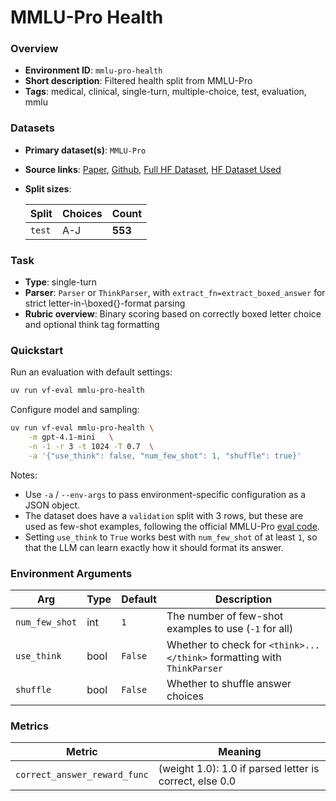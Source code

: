 # MMLU-Pro Health

### Overview
- **Environment ID**: `mmlu-pro-health`
- **Short description**: Filtered health split from MMLU-Pro
- **Tags**: medical, clinical, single-turn, multiple-choice, test, evaluation, mmlu

### Datasets
- **Primary dataset(s)**: `MMLU-Pro`
- **Source links**: [Paper](https://arxiv.org/pdf/2406.01574), [Github](https://github.com/TIGER-AI-Lab/MMLU-Pro), [Full HF Dataset](https://huggingface.co/datasets/TIGER-Lab/MMLU-Pro), [HF Dataset Used](https://huggingface.co/datasets/mkieffer/MMLU-Pro-Health)
- **Split sizes**: 

    | Split       | Choices         | Count   |
    | ----------- | --------------- | ------- |
    | `test`  | A-J    | **553**  |

### Task
- **Type**: single-turn
- **Parser**: `Parser` or `ThinkParser`, with `extract_fn=extract_boxed_answer` for strict letter-in-\boxed{}-format parsing
- **Rubric overview**: Binary scoring based on correctly boxed letter choice and optional think tag formatting

### Quickstart
Run an evaluation with default settings:

```bash
uv run vf-eval mmlu-pro-health
```

Configure model and sampling:

```bash
uv run vf-eval mmlu-pro-health \
    -m gpt-4.1-mini   \
    -n -1 -r 3 -t 1024 -T 0.7  \
    -a '{"use_think": false, "num_few_shot": 1, "shuffle": true}'
```

Notes:
- Use `-a` / `--env-args` to pass environment-specific configuration as a JSON object.
- The dataset does have a `validation` split with 3 rows, but these are used as few-shot examples, following the official MMLU-Pro [eval code](https://github.com/TIGER-AI-Lab/MMLU-Pro/blob/main/evaluate_from_api.py#L173).
- Setting `use_think` to `True` works best with `num_few_shot` of at least `1`, so that the LLM can learn exactly how it should format its answer.


### Environment Arguments

| Arg                  | Type | Default | Description                                                                                                                                                                          |
| -------------------- | ---- | ------- | ------------------------------------------------------------------------------------------------------------------------------------------------------------------------------------ |
| `num_few_shot`  | int  | `1`    | The number of few-shot examples to use (`-1` for all)                                                                                                                                |
| `use_think`          | bool | `False` | Whether to check for `<think>...</think>` formatting with `ThinkParser`|
| `shuffle`            | bool | `False` | Whether to shuffle answer choices |


### Metrics

| Metric | Meaning |
| ------ | ------- |
| `correct_answer_reward_func` | (weight 1.0): 1.0 if parsed letter is correct, else 0.0|



